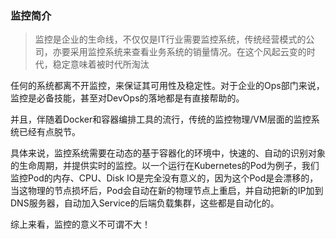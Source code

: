 ### 监控简介  

>监控是企业的生命线，不仅仅是IT行业需要监控系统，传统经营模式的公司，亦要采用监控系统来查看业务系统的销量情况。在这个风起云变的时代，稳定意味着被时代所淘汰

任何的系统都离不开监控，来保证其可用性及稳定性。对于企业的Ops部门来说，监控是必备技能，甚至对DevOps的落地都是有直接帮助的。

并且，伴随着Docker和容器编排工具的流行，传统的监控物理/VM层面的监控系统已经有点脱节。

具体来说，监控系统需要在动态的基于容器化的环境中，快速的、自动的识别对象的生命周期，并提供实时的监控。以一个运行在Kubernetes的Pod为例子，我们监控Pod的内存、CPU、Disk IO是完全没有意义的，因为这个Pod是会漂移的，当这物理的节点损坏后，Pod会自动在新的物理节点上重启，并自动把新的IP加到DNS服务器，自动加入Service的后端负载集群，这些都是自动化的。

综上来看，监控的意义不可谓不大！
